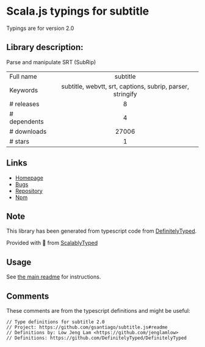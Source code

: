 
# Scala.js typings for subtitle

Typings are for version 2.0

## Library description:
Parse and manipulate SRT (SubRip)

|                    |                 |
| ------------------ | :-------------: |
| Full name          | subtitle |
| Keywords           | subtitle, webvtt, srt, captions, subrip, parser, stringify |
| # releases         | 8 |
| # dependents       | 4 |
| # downloads        | 27006 |
| # stars            | 1 |

## Links
- [Homepage](https://github.com/gsantiago/subtitle.js#readme)
- [Bugs](https://github.com/gsantiago/subtitle.js/issues)
- [Repository](https://github.com/gsantiago/subtitle.js)
- [Npm](https://www.npmjs.com/package/subtitle)
    


## Note
This library has been generated from typescript code from [DefinitelyTyped](https://definitelytyped.org).

Provided with :purple_heart: from [ScalablyTyped](https://github.com/oyvindberg/ScalablyTyped)

## Usage
See [the main readme](../../readme.md) for instructions.

## Comments

These comments are from the typescript definitions and might be useful:
```
// Type definitions for subtitle 2.0
// Project: https://github.com/gsantiago/subtitle.js#readme
// Definitions by: Low Jeng Lam <https://github.com/jenglamlow>
// Definitions: https://github.com/DefinitelyTyped/DefinitelyTyped

```

